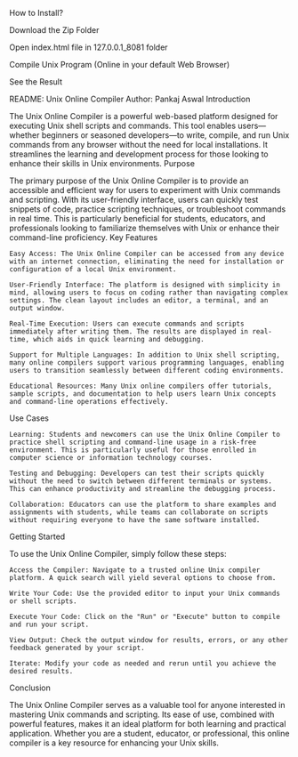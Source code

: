 How to Install?

Download the Zip Folder

Open index.html file in 127.0.0.1_8081 folder

Compile Unix Program (Online in your default Web Browser)

See the Result


README: Unix Online Compiler
Author: Pankaj Aswal
Introduction

The Unix Online Compiler is a powerful web-based platform designed for executing Unix shell scripts and commands. This tool enables users—whether beginners or seasoned developers—to write, compile, and run Unix commands from any browser without the need for local installations. It streamlines the learning and development process for those looking to enhance their skills in Unix environments.
Purpose

The primary purpose of the Unix Online Compiler is to provide an accessible and efficient way for users to experiment with Unix commands and scripting. With its user-friendly interface, users can quickly test snippets of code, practice scripting techniques, or troubleshoot commands in real time. This is particularly beneficial for students, educators, and professionals looking to familiarize themselves with Unix or enhance their command-line proficiency.
Key Features

    Easy Access: The Unix Online Compiler can be accessed from any device with an internet connection, eliminating the need for installation or configuration of a local Unix environment.

    User-Friendly Interface: The platform is designed with simplicity in mind, allowing users to focus on coding rather than navigating complex settings. The clean layout includes an editor, a terminal, and an output window.

    Real-Time Execution: Users can execute commands and scripts immediately after writing them. The results are displayed in real-time, which aids in quick learning and debugging.

    Support for Multiple Languages: In addition to Unix shell scripting, many online compilers support various programming languages, enabling users to transition seamlessly between different coding environments.

    Educational Resources: Many Unix online compilers offer tutorials, sample scripts, and documentation to help users learn Unix concepts and command-line operations effectively.

Use Cases

    Learning: Students and newcomers can use the Unix Online Compiler to practice shell scripting and command-line usage in a risk-free environment. This is particularly useful for those enrolled in computer science or information technology courses.

    Testing and Debugging: Developers can test their scripts quickly without the need to switch between different terminals or systems. This can enhance productivity and streamline the debugging process.

    Collaboration: Educators can use the platform to share examples and assignments with students, while teams can collaborate on scripts without requiring everyone to have the same software installed.

Getting Started

To use the Unix Online Compiler, simply follow these steps:

    Access the Compiler: Navigate to a trusted online Unix compiler platform. A quick search will yield several options to choose from.

    Write Your Code: Use the provided editor to input your Unix commands or shell scripts.

    Execute Your Code: Click on the "Run" or "Execute" button to compile and run your script.

    View Output: Check the output window for results, errors, or any other feedback generated by your script.

    Iterate: Modify your code as needed and rerun until you achieve the desired results.

Conclusion

The Unix Online Compiler serves as a valuable tool for anyone interested in mastering Unix commands and scripting. Its ease of use, combined with powerful features, makes it an ideal platform for both learning and practical application. Whether you are a student, educator, or professional, this online compiler is a key resource for enhancing your Unix skills.
